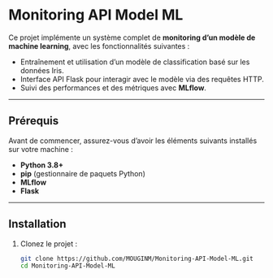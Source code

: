 # Monitoring API Model ML

Ce projet implémente un système complet de **monitoring d’un modèle de machine learning**, avec les fonctionnalités suivantes :
- Entraînement et utilisation d’un modèle de classification basé sur les données Iris.
- Interface API Flask pour interagir avec le modèle via des requêtes HTTP.
- Suivi des performances et des métriques avec **MLflow**.

---

## Prérequis

Avant de commencer, assurez-vous d’avoir les éléments suivants installés sur votre machine :
- **Python 3.8+**
- **pip** (gestionnaire de paquets Python)
- **MLflow**
- **Flask**

---

## Installation

1. Clonez le projet :
   ```bash
   git clone https://github.com/MOUGINM/Monitoring-API-Model-ML.git
   cd Monitoring-API-Model-ML
